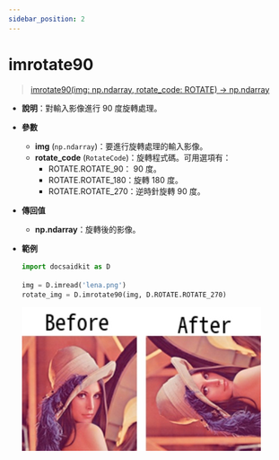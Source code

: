 ```yaml
---
sidebar_position: 2
---
```


# imrotate90

>[imrotate90(img: np.ndarray, rotate_code: ROTATE) -> np.ndarray](https://github.com/DocsaidLab/DocsaidKit/blob/012540eebaebb2718987dd3ec0f7dcf40f403caa/docsaidkit/vision/geometric.py#L66C1-L77C47)


- **說明**：對輸入影像進行 90 度旋轉處理。

- **參數**

    - **img** (`np.ndarray`)：要進行旋轉處理的輸入影像。
    - **rotate_code** (`RotateCode`)：旋轉程式碼。可用選項有：
        - ROTATE.ROTATE_90： 90 度。
        - ROTATE.ROTATE_180：旋轉 180 度。
        - ROTATE.ROTATE_270：逆時針旋轉 90 度。

- **傳回值**

    - **np.ndarray**：旋轉後的影像。

- **範例**

    ```python
    import docsaidkit as D

    img = D.imread('lena.png')
    rotate_img = D.imrotate90(img, D.ROTATE.ROTATE_270)
    ```

    ![imrotate90](./resource/test_imrotate90.jpg)
